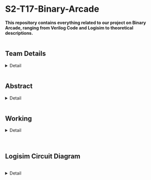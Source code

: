 # S2-T17-Binary-Arcade
**This repository contains everything related to our project on Binary Arcade, ranging from Verilog Code and Logisim to theoretical descriptions.**
<br><br>
<h2><b>Team Details</b></h3>
<details>
  <summary>Detail</summary>
  <br> <b>Semester: </b>3rd Sem B.Tech CSE<br><br>
  <b>Section: </b>2<br><br>
  <b>Member-1: </b>Aarush Kashyap, 221CS201, aarushk.221cs201@nitk.edu.in <br><br>
  <b>Member-2: </b>Amit Kumar, 221CS207, amitkumar.221cs207@nitk.edu.in <br><br>
  <b>Member-3: </b>Shashank Prabhakar, 221CS246, sam.221cs246@nitk.edu.in <br>
</details>
<br>
<h2><b>Abstract</b></h1>
<details>
  <summary>Detail</summary><br>
  <b>IDEA</b><br><br>
  The idea of this project is to provide the users with a fruitful and
  enjoyable experience and enhance their calculation skills and binary
  knowledge at the same time by employing a binary game.<br><br>

  **COMPONENTS**

-Breadboard

-Jumper Wires

-Tiptop Switches

-LED lights

-7-Segment Displays

-Battery

-Comparator

-Counter (Random)

-Resistors

-Capacitors

-Transistors


**PROBLEM STATEMENT**

This “Binary Arcade” project allows the users to test their speed and
calculation skills in the binary department by giving 10 numbers in
decimal form and asking them to provide the binary representation of
those numbers in a certain amount of time. The game in addition
allows reattempts for certain questions.
It is quite compulsory in the modern world to have a certain grasp on
digital electronics concepts, specifically binary. This project allows
users to do so while having fun by increasing their efficiency in binary
calculations in this game.


**BACKGROUND**

The users give a fun little quiz through this project.
This quiz consists of 10 questions. In each question, a random number
in the range of 0-99 (both inclusive) is generated through a random
counter and is displayed through 7-segment displays.
The users have to come up with the binary representation of the given
number in a stipulated amount of time. The users will then enter the
representation through switches given on the breadboard and
confirm by clicking on the ‘ok’ switch.
The comparator checks the representation by comparing it with the
random number and increases the score (which will be displayed in
another 7-segment display) on a correct answer.
The quiz obviously goes on in this case and ends after 10 questions.
On the other hand, for a wrong answer, the user will be provided with
reattempts based on his performance. In case of wrong answers for all
reattempts, the quiz will end.
The circuit also consists of a start and reset button.


**MOTIVATION**

This binary arcade game offers a unique and intellectually stimulating
gaming experience that challenges players in a refreshing way. Playing
a binary arcade game requires quick thinking and mental agility. This is
in quite a contrast to what we see in traditional and tedious learning
experiences.
Our goal is to provide the users with an entertaining, thoughtprovoking, and entirely useful experience. The timer keeps the users
engaged and hence increases their speed and skills massively.
It obviously goes without saying that binary knowledge is integral to
digital circuits and engineering as a whole. This project helps the users
to improve upon this knowledge.
Books and other such resources become cumbersome for all of us.
This allows users to accelerate their development in this subject in
addition to an enjoyable experience.
We made this project with this in mind, owing to our interests in this
subject and the need for a fun alternative to books.


**CONTRIBUTION**

Aarush Kashyap

Came up with the idea of this project. Came up with part of
hardware design (switches as binary representation, 7-
segment display for number, score, and the binary
representation). Will help in setting up the circuit and writing
any and all code in the future

Shashank Prabhakar

Came with a blueprint of the final circuit. Came up with the
idea of the comparator for comparing the number given and
the representation given. Will help in setting up the circuit and
any and all code in the future.

Amit Kumar

Came up with the idea of the counter and timer for the
random number generator. Came up with the idea of
reattempts in case of a wrong answer. Will help in setting up
the circuit and writing any and all code in the future

Common

We all agreed on a start and reset button. The idea of an LED
bulb for denoting a right and wrong answer was also agreed
upon. We will also test this project ourselves.
</details>
<br>
<h2><b>Working</b></h2>
<details>
  <summary>Detail</summary>
  <br>
<h2 align="center"><b>FUNCTIONAL TABLE</b></h2>
<br>
<table align="center">
  <tr>
    <td align="center"><b>COMPONENTS</b></td>
    <td align="center"><b>WORKING/ROLE</b></td>
  </tr>
  <tr>
    <td align="center">Clock</td>
    <td align="center">Every time the clock ticks on a
positive edge (0->1), a random
number is generated</td>
  </tr>
  <tr>
    <td align="center">Random Generator (In the case
of logisim, 4-bit is used for
demonstration)</td>
    <td align="center">Generates a random number
every time the clock ticks on a
positive edge</td>
  </tr>
  <tr>
    <td align="center">Bit Extender (used in logisim for
hex display)</td>
    <td align="center">Two hex displays are used (each
of which represents 4 bits). So, 4
bits generated by logisim are
extended to 8 bits using bit
extender</td>
  </tr>
  <tr>
    <td align="center">Bit splitter (only used in case of
logisim)</td>
    <td align="center">4 bits generated by a random
generator are split into
individual bits for 7 segment
display</td>
  </tr>
  <tr>
    <td align="center">Hex display/7-segment display</td>
    <td align="center">To show the random number
generated</td>
  </tr>
  <tr>
    <td align="center">LEDs and TipTop switches</td>
    <td align="center">For user input. To enter the
binary representation of the
randomly generated number.
LED on represents 1, and off
represents 0. Four LEDs
represent 4-bit binary numbers.
The leftmost LED represents
MSB. Rightmost represents LSB</td>
  </tr>
  <tr>
    <td align="center">Comparator</td>
    <td align="center">The random number and the
user input binary number and
compared using the comparator.
An LED connected to the output
of the comparator glows if the
answer is correct and doesn’t if
not correct.</td>
  </tr>
  <tr>
    <td align="center">Score Counter and display</td>
    <td align="center">In case the comparator shows
true denoting correct answer, a
counter is updated by
incrementing by one and the
same is reflected on a 7-segment
display. If the score reaches 10,
the game and the circuit resets</td>
  </tr>
  <tr>
    <td align="center">Start/Reset (reset only in
hardware)
</td>
    <td align="center">The start button turns on the
circuit. Reset button resets the
circuit</td>
  </tr>
</table>
<br><br>
<h2 align="center"><b>Flowchart</b></h2><br>
![flowchart](https://github.com/Aarush-Kashyap-221CS201/S2-T17-Binary-Arcade/assets/148947264/3c444026-31a2-4f92-b8bf-68eae2a45439) <br><br>
<h2 align="center"><b>Truth Table</b></h2><br>
![truth_table](https://github.com/Aarush-Kashyap-221CS201/S2-T17-Binary-Arcade/assets/148947264/2cfc2db7-d319-4c51-9339-f53eaa432473)
</details>
<br><br>
<h2><b>Logisim Circuit Diagram</b></h2><br>
<details>
  <summary>Detail</summary><br>
  ![logisim](https://github.com/Aarush-Kashyap-221CS201/S2-T17-Binary-Arcade/assets/148947264/ee4f505e-5584-436a-a5e9-a3f84806d689)
</details>
<br><br>









 
